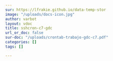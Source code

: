 ```yaml
---
sur: https://lfrakie.github.io/data-temp-stor
image: "/uploads/docs-icon.jpg"
author: varbot
layout: vdoc
title: sshcron-c7-gdc
url_or_doc: false
sur-doc: "/uploads/crontab-trabajo-gdc-c7.pdf"
categories: []
tags: []

---
```

